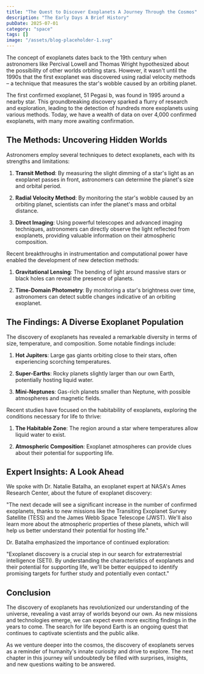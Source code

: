 ```yaml
---
title: "The Quest to Discover Exoplanets A Journey Through the Cosmos"
description: "The Early Days A Brief History"
pubDate: 2025-07-01
category: "space"
tags: []
image: "/assets/blog-placeholder-1.svg"
---
```


The concept of exoplanets dates back to the 19th century when astronomers like Percival Lowell and Thomas Wright hypothesized about the possibility of other worlds orbiting stars. However, it wasn't until the 1990s that the first exoplanet was discovered using radial velocity methods – a technique that measures the star's wobble caused by an orbiting planet.

The first confirmed exoplanet, 51 Pegasi b, was found in 1995 around a nearby star. This groundbreaking discovery sparked a flurry of research and exploration, leading to the detection of hundreds more exoplanets using various methods. Today, we have a wealth of data on over 4,000 confirmed exoplanets, with many more awaiting confirmation.

## The Methods: Uncovering Hidden Worlds

Astronomers employ several techniques to detect exoplanets, each with its strengths and limitations:

1. **Transit Method**: By measuring the slight dimming of a star's light as an exoplanet passes in front, astronomers can determine the planet's size and orbital period.

2. **Radial Velocity Method**: By monitoring the star's wobble caused by an orbiting planet, scientists can infer the planet's mass and orbital distance.

3. **Direct Imaging**: Using powerful telescopes and advanced imaging techniques, astronomers can directly observe the light reflected from exoplanets, providing valuable information on their atmospheric composition.

Recent breakthroughs in instrumentation and computational power have enabled the development of new detection methods:

1. **Gravitational Lensing**: The bending of light around massive stars or black holes can reveal the presence of planets.

2. **Time-Domain Photometry**: By monitoring a star's brightness over time, astronomers can detect subtle changes indicative of an orbiting exoplanet.

## The Findings: A Diverse Exoplanet Population

The discovery of exoplanets has revealed a remarkable diversity in terms of size, temperature, and composition. Some notable findings include:

1. **Hot Jupiters**: Large gas giants orbiting close to their stars, often experiencing scorching temperatures.

2. **Super-Earths**: Rocky planets slightly larger than our own Earth, potentially hosting liquid water.

3. **Mini-Neptunes**: Gas-rich planets smaller than Neptune, with possible atmospheres and magnetic fields.

Recent studies have focused on the habitability of exoplanets, exploring the conditions necessary for life to thrive:

1. **The Habitable Zone**: The region around a star where temperatures allow liquid water to exist.

2. **Atmospheric Composition**: Exoplanet atmospheres can provide clues about their potential for supporting life.

## Expert Insights: A Look Ahead

We spoke with Dr. Natalie Batalha, an exoplanet expert at NASA's Ames Research Center, about the future of exoplanet discovery:

"The next decade will see a significant increase in the number of confirmed exoplanets, thanks to new missions like the Transiting Exoplanet Survey Satellite (TESS) and the James Webb Space Telescope (JWST). We'll also learn more about the atmospheric properties of these planets, which will help us better understand their potential for hosting life."

Dr. Batalha emphasized the importance of continued exploration:

"Exoplanet discovery is a crucial step in our search for extraterrestrial intelligence (SETI). By understanding the characteristics of exoplanets and their potential for supporting life, we'll be better equipped to identify promising targets for further study and potentially even contact."

## Conclusion

The discovery of exoplanets has revolutionized our understanding of the universe, revealing a vast array of worlds beyond our own. As new missions and technologies emerge, we can expect even more exciting findings in the years to come. The search for life beyond Earth is an ongoing quest that continues to captivate scientists and the public alike.

As we venture deeper into the cosmos, the discovery of exoplanets serves as a reminder of humanity's innate curiosity and drive to explore. The next chapter in this journey will undoubtedly be filled with surprises, insights, and new questions waiting to be answered.